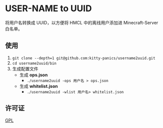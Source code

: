 # USER-NAME to UUID

将用户名转换成 UUID，以方便将 HMCL 中的离线用户添加进 Minecraft-Server 白名单。

## 使用

1. `git clone --depth=1 git@github.com:kitty-panics/username2uuid.git`
2. `cd username2uuid/bin`
3. 生成配置文件
    + 生成 **ops.json**
        + `./username2uuid -ops 用户名 > ops.json`
    + 生成 **whitelist.json**
        + `./username2uuid -wlist 用户名> whitelist.json`

## 许可证

[GPL]

[GPL]: ./LICENSE
